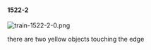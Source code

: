 #### 1522-2
![train-1522-2-0.png](https://github.com/lil-lab/nlvr/raw/master/nlvr/train/images/13/train-1522-2-0.png "train-1522-2-0.png")

there are two yellow objects touching the edge
